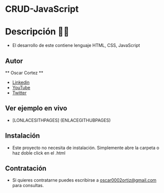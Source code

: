# CRUD-JavaScript

# Descripción 👨‍⚖️

* El desarrollo de este contiene lenguaje HTML, CSS, JavaScript 

## Autor
** Oscar Cortez **


* [Linkedin](https://www.linkedin.com/in/oscar-cortez-6058401a/) 
* [YouTube](https://youtu.be/E9PlulBIU3U/)
* [Twitter](https://twitter.com/oscar0101?t=rJR55R2Ue-rAKAiJAeuOnQ&s=09/)

## Ver ejemplo en vivo

* [LONLACESITHPAGES] (ENLACEGITHUBPAGES)


## Instalación 
* Este proyecto no necesita de instalación. Simplemente abre la carpeta o haz doble click en el .html

## Contratación 
* Si quieres contratarne puedes escribirse a oscar0002ortiz@gmail.com para consultas.
